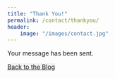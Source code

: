 ```yaml
---
title: "Thank You!"
permalink: /contact/thankyou/
header:
    image: "/images/contact.jpg"
---
```


Your message has been sent.  

<a href="/" class="btn btn-default" style="background-color: #F2F3F3;">Back to the Blog</a>